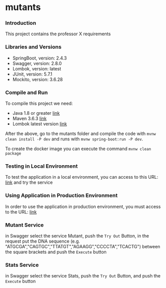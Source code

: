 # mutants

### Introduction
This project contains the professor X requirements

### Libraries and Versions
* SpringBoot, version: 2.4.3
* Swagger, version: 2.8.0
* Lombok, version: latest
* JUnit, version: 5.7.1
* Mockito, version: 3.6.28

### Compile and Run
To compile this project we need:

* Java 1.8 or greater [link](https://openjdk.java.net/install/)
* Maven 3.6.3 [link](https://maven.apache.org/install.html)
* Lombok latest version [link](https://projectlombok.org/download)

After the above, go to the mutants folder and compile the code with `mvnw clean install -P dev` and runs with `mvnw spring-boot:run -P dev`.

To create the docker image you can execute the command `mvnw clean package`

### Testing in Local Environment
To test the application in a local environment, you can access to this URL: [link](http://localhost:8090/swagger-ui.html) and try the service

### Using Application in Production Environment
In order to use the application in production environment, you must access to the URL: [link](http://https://ec2-3-139-74-212.us-east-2.compute.amazonaws.com/swagger-ui.html)

### Mutant Service 
in Swagger select the service Mutant, push the `Try Out` Button, in the request put the DNA sequence (e.g. "ATGCGA","CAGTGC","TTATGT","AGAAGG","CCCCTA","TCACTG") between the square brackets 
and push the `Execute` button

### Stats Service 
in Swagger select the service Stats, push the `Try Out` Button, and push the `Execute` button